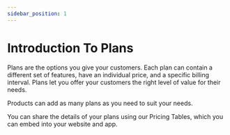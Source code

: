 ```yaml
---
sidebar_position: 1
---
```


# Introduction To Plans

Plans are the options you give your customers. Each plan can contain a different
set of features, have an individual price, and a specific billing interval.
Plans let you offer your customers the right level of value for their needs.

Products can add as many plans as you need to suit your needs.

You can share the details of your plans using our Pricing Tables, which you can
embed into your website and app.
